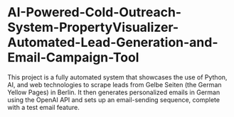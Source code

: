 # AI-Powered-Cold-Outreach-System-PropertyVisualizer-Automated-Lead-Generation-and-Email-Campaign-Tool
This project is a fully automated system that showcases the use of Python, AI, and web technologies to scrape leads from Gelbe Seiten (the German Yellow Pages) in Berlin. It then generates personalized emails in German using the OpenAI API and sets up an email-sending sequence, complete with a test email feature.
